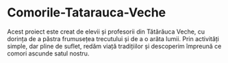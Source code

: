 # Comorile-Tatarauca-Veche
Acest proiect este creat de elevii și profesorii din Tătărăuca Veche, cu dorința de a păstra frumusețea trecutului și de a o arăta lumii. Prin activități simple, dar pline de suflet, redăm viață tradițiilor și descoperim împreună ce comori ascunde satul nostru.
